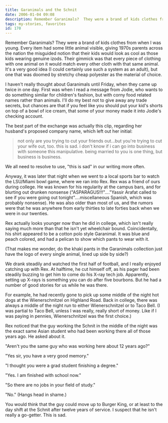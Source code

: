 ```yaml
---
title: Garanimals and the Schnit
date: 2006-01-04 09:08
description: Remember Garanimals?  They were a brand of kids clothes from when I was young.  Every item had some little animal visible, giving 1970s parents across the nation the misguided notion that their kids would look as cool as those kids wearing genuine izods.  Their gimmick was that every piece of clothing with one animal on it would match every other cloth with that same animal.  It's a very good idea (I could certainly use such a system as an adult), but one that was doomed by stretchy cheap polyester as the material of choice.
tags: my-stories, favorites
id: 170
---
```

Remember Garanimals?  They were a brand of kids clothes from when I was young.  Every item had some little animal visible, giving 1970s parents across the nation the misguided notion that their kids would look as cool as those kids wearing genuine izods.  Their gimmick was that every piece of clothing with one animal on it would match every other cloth with that same animal.  It's a very good idea (I could certainly use such a system as an adult), but one that was doomed by stretchy cheap polyester as the material of choice.

I haven't really thought about Garanimals until Friday, when they came up twice in one day.  First was when I read a message from Jodie, who wants to do something similar for children's fashion, but with corny food related names rather than animals.  I'll do my best not to give away any trade secrets, but chances are that if you feel like you should put your kid's shorts on top of a bowl of ice cream, that some of your money made it into Jodie's checking account.

The best part of the exchange was actually this clip, regarding her husband's proposed company name, which left out her initial:

<blockquote>not only are you trying to cut your friends out...but you're trying to cut your wife out, too.
this is sad.  i don't know if i can go into business with someone this manipulative.  being married to you is one thing, but business is business.</blockquote>

We all need to resolve to use, "this is sad" in our writing more often.

Anyway, it was later that night when we went to a local sports bar to watch the LSU/Miami bowl game, where we ran into Rex.  Rex was a friend of ours during college.  He was known for his regularity at the campus bars, and for blurting out drunken nonsense  ("ASPARAGUS!!!"...."Yassir Arafat called to see if you were going out tonight"....miscellaneous Spanish, which was probably nonsense).  He was also older than most of us, and the rumors were that he was anywhere from early thirties to late forties back when we were in our twenties.

Rex actually looks younger now than he did in college, which isn't really saying much more than that he isn't yet wheelchair bound.  Coincidentally, his shirt appeared to be a cotton polo style Garanimal.  It was blue and peach colored, and had a pelican to show which pants to wear with it.

(That makes me wonder, do the khaki pants in the Garanimals collection just have the logo of every single animal, lined up side by side?)

We drank steadily and watched the first half of football, and I really enjoyed catching up with Rex.  At halftime, he cut himself off, as his pager had been steadily buzzing to get him to come do his X-ray tech job.  Apparently, setting up X-rays is something you can do after five bourbons.  But he had a number of good stories for us while he was there.

For example, he had recently gone to pick up some middle of the night hot dogs at the Wienerschnitzel on Highland Road.  Back in college, there was always a middle of the night run to either Wienerschnitzel or to Taco Bell.  (I was partial to Taco Bell, unless I was really, really short of money.  Like if I was paying in pennies, Wienerschnitzel was the first choice.)

Rex noticed that the guy working the Schnit in the middle of the night was the exact same Asian student who had been working there all of those years ago.  He asked about it.

"Aren't you the same guy who was working here about 12 years ago?"

"Yes sir, you have a very good memory."

"I thought you were a grad student finishing a degree."

"Yes.  I am finished with school now."

"So there are no jobs in your field of study."

"No."  (Hangs head in shame.)

You would think that the guy could move up to Burger King, or at least to the day shift at the Schnit after twelve years of service.  I suspect that he isn't really a go-getter.  This is sad.
